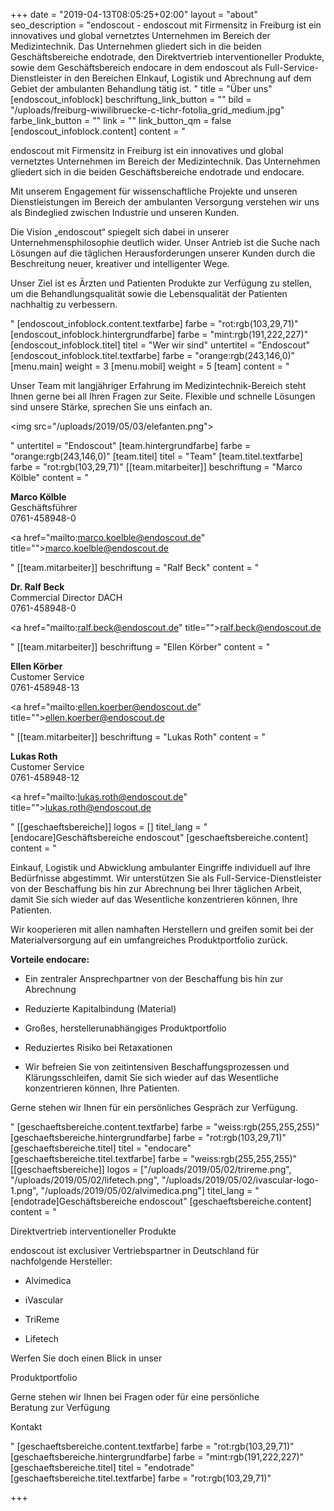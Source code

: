 +++
date = "2019-04-13T08:05:25+02:00"
layout = "about"
seo_description = "endoscout - endoscout mit Firmensitz in Freiburg ist ein innovatives und global vernetztes Unternehmen im Bereich der Medizintechnik. Das Unternehmen gliedert sich in die beiden Geschäftsbereiche endotrade, den Direktvertrieb interventioneller Produkte, sowie dem Geschäftsbereich endocare in dem endoscout als Full-Service- Dienstleister in den Bereichen EInkauf, Logistik und Abrechnung auf dem Gebiet der ambulanten Behandlung tätig ist. "
title = "Über uns"
[endoscout_infoblock]
beschriftung_link_button = ""
bild = "/uploads/freiburg-wiwilibruecke-c-tichr-fotolia_grid_medium.jpg"
farbe_link_button = ""
link = ""
link_button_qm = false
[endoscout_infoblock.content]
content = "<p>endoscout mit Firmensitz in Freiburg ist ein innovatives und global vernetztes Unternehmen im Bereich der Medizintechnik. Das Unternehmen gliedert sich in die beiden Geschäftsbereiche endotrade und endocare.</p><p>Mit unserem Engagement für wissenschaftliche Projekte und unseren Dienstleistungen im Bereich der ambulanten Versorgung verstehen wir uns als Bindeglied zwischen Industrie und unseren Kunden.</p><p>Die Vision „endoscout“ spiegelt sich dabei in unserer Unternehmensphilosophie deutlich wider. Unser Antrieb ist die Suche nach Lösungen auf die täglichen Herausforderungen unserer Kunden durch die Beschreitung neuer, kreativer und intelligenter Wege.</p><p>Unser Ziel ist es Ärzten und Patienten Produkte zur Verfügung zu stellen, um die Behandlungsqualität sowie die Lebensqualität der Patienten nachhaltig zu verbessern.</p>"
[endoscout_infoblock.content.textfarbe]
farbe = "rot:rgb(103,29,71)"
[endoscout_infoblock.hintergrundfarbe]
farbe = "mint:rgb(191,222,227)"
[endoscout_infoblock.titel]
titel = "Wer wir sind"
untertitel = "Endoscout"
[endoscout_infoblock.titel.textfarbe]
farbe = "orange:rgb(243,146,0)"
[menu.main]
weight = 3
[menu.mobil]
weight = 5
[team]
content = "<p>Unser Team mit langjähriger Erfahrung im Medizintechnik-Bereich steht Ihnen gerne bei all Ihren Fragen zur Seite. Flexible und schnelle Lösungen sind unsere Stärke, sprechen Sie uns einfach an.</p><p><img src=\"/uploads/2019/05/03/elefanten.png\"></p>"
untertitel = "Endoscout"
[team.hintergrundfarbe]
farbe = "orange:rgb(243,146,0)"
[team.titel]
titel = "Team"
[team.titel.textfarbe]
farbe = "rot:rgb(103,29,71)"
[[team.mitarbeiter]]
beschriftung = "Marco Kölble"
content = "<p><strong>Marco Kölble</strong><br>Geschäftsführer <br>0761-458948-0</p><p><a href=\"mailto:marco.koelble@endoscout.de\" title=\"\">marco.koelble@endoscout.de</a></p>"
[[team.mitarbeiter]]
beschriftung = "Ralf Beck"
content = "<p><strong>Dr. Ralf Beck</strong><br>Commercial Director DACH<br>0761-458948-0</p><p><a href=\"mailto:ralf.beck@endoscout.de\" title=\"\">ralf.beck@endoscout.de</a></p>"
[[team.mitarbeiter]]
beschriftung = "Ellen Körber"
content = "<p><strong>Ellen Körber</strong><br>Customer Service <br>0761-458948-13</p><p><a href=\"mailto:ellen.koerber@endoscout.de\" title=\"\">ellen.koerber@endoscout.de</a></p>"
[[team.mitarbeiter]]
beschriftung = "Lukas Roth"
content = "<p><strong>Lukas Roth</strong><br>Customer Service <br>0761-458948-12</p><p><a href=\"mailto:lukas.roth@endoscout.de\" title=\"\">lukas.roth@endoscout.de</a></p>"
[[geschaeftsbereiche]]
logos = []
titel_lang = "[endocare]Geschäftsbereiche endoscout"
[geschaeftsbereiche.content]
content = "<p>Einkauf, Logistik und Abwicklung ambulanter Eingriffe individuell auf Ihre Bedürfnisse abgestimmt. Wir unterstützen Sie als Full-Service-Dienstleister <br>von der Beschaffung bis hin zur Abrechnung bei Ihrer täglichen Arbeit, <br>damit Sie sich wieder auf das Wesentliche konzentrieren können, Ihre Patienten.</p><p>Wir kooperieren mit allen namhaften Herstellern und greifen somit bei der Materialversorgung auf ein umfangreiches Produktportfolio zurück.</p><p></p><p><strong>Vorteile endocare:</strong></p><ul><li><p>Ein zentraler Ansprechpartner von der Beschaffung bis hin zur Abrechnung</p></li><li><p>Reduzierte Kapitalbindung (Material)</p></li><li><p>Großes, herstellerunabhängiges Produktportfolio</p></li><li><p>Reduziertes Risiko bei Retaxationen</p></li><li><p>Wir befreien Sie von zeitintensiven Beschaffungsprozessen und Klärungsschleifen, damit Sie sich wieder auf das Wesentliche konzentrieren können, Ihre Patienten.</p></li></ul><p>Gerne stehen wir Ihnen für ein persönliches Gespräch zur Verfügung.</p>"
[geschaeftsbereiche.content.textfarbe]
farbe = "weiss:rgb(255,255,255)"
[geschaeftsbereiche.hintergrundfarbe]
farbe = "rot:rgb(103,29,71)"
[geschaeftsbereiche.titel]
titel = "endocare"
[geschaeftsbereiche.titel.textfarbe]
farbe = "weiss:rgb(255,255,255)"
[[geschaeftsbereiche]]
logos = ["/uploads/2019/05/02/trireme.png", "/uploads/2019/05/02/lifetech.png", "/uploads/2019/05/02/ivascular-logo-1.png", "/uploads/2019/05/02/alvimedica.png"]
titel_lang = "[endotrade]Geschäftsbereiche endoscout"
[geschaeftsbereiche.content]
content = "<p>Direktvertrieb interventioneller Produkte</p><p>endoscout ist exclusiver Vertriebspartner in Deutschland für <br>nachfolgende Hersteller:</p><ul><li><p>Alvimedica</p></li><li><p>iVascular</p></li><li><p>TriReme</p></li><li><p>Lifetech</p></li></ul><p>Werfen Sie doch einen Blick in unser</p><p>Produktportfolio</p><p>Gerne stehen wir Ihnen bei Fragen oder für eine persönliche <br>Beratung zur Verfügung</p><p>Kontakt</p>"
[geschaeftsbereiche.content.textfarbe]
farbe = "rot:rgb(103,29,71)"
[geschaeftsbereiche.hintergrundfarbe]
farbe = "mint:rgb(191,222,227)"
[geschaeftsbereiche.titel]
titel = "endotrade"
[geschaeftsbereiche.titel.textfarbe]
farbe = "rot:rgb(103,29,71)"

+++
